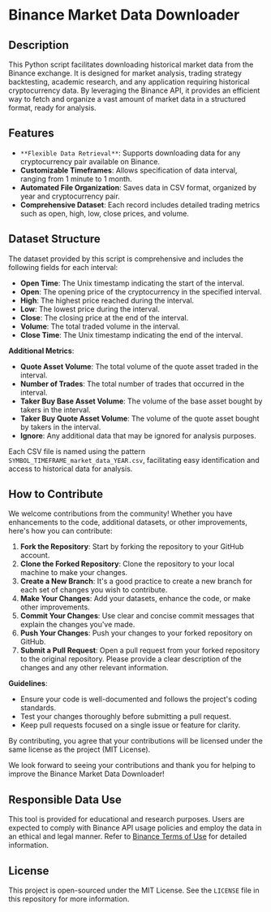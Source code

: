 # Binance Market Data Downloader

## Description

This Python script facilitates downloading historical market data from the Binance exchange. It is designed for market analysis, trading strategy backtesting, academic research, and any application requiring historical cryptocurrency data. By leveraging the Binance API, it provides an efficient way to fetch and organize a vast amount of market data in a structured format, ready for analysis.

## Features

- `**Flexible Data Retrieval**`: Supports downloading data for any cryptocurrency pair available on Binance.
- **Customizable Timeframes**: Allows specification of data interval, ranging from 1 minute to 1 month.
- **Automated File Organization**: Saves data in CSV format, organized by year and cryptocurrency pair.
- **Comprehensive Dataset**: Each record includes detailed trading metrics such as open, high, low, close prices, and volume.

## Dataset Structure

The dataset provided by this script is comprehensive and includes the following fields for each interval:

- **Open Time**: The Unix timestamp indicating the start of the interval.
- **Open**: The opening price of the cryptocurrency in the specified interval.
- **High**: The highest price reached during the interval.
- **Low**: The lowest price during the interval.
- **Close**: The closing price at the end of the interval.
- **Volume**: The total traded volume in the interval.
- **Close Time**: The Unix timestamp indicating the end of the interval.

**Additional Metrics**:
- **Quote Asset Volume**: The total volume of the quote asset traded in the interval.
- **Number of Trades**: The total number of trades that occurred in the interval.
- **Taker Buy Base Asset Volume**: The volume of the base asset bought by takers in the interval.
- **Taker Buy Quote Asset Volume**: The volume of the quote asset bought by takers in the interval.
- **Ignore**: Any additional data that may be ignored for analysis purposes.

Each CSV file is named using the pattern `SYMBOL_TIMEFRAME_market_data_YEAR.csv`, facilitating easy identification and access to historical data for analysis.

## How to Contribute

We welcome contributions from the community! Whether you have enhancements to the code, additional datasets, or other improvements, here's how you can contribute:

1. **Fork the Repository**: Start by forking the repository to your GitHub account.
2. **Clone the Forked Repository**: Clone the repository to your local machine to make your changes.
3. **Create a New Branch**: It's a good practice to create a new branch for each set of changes you wish to contribute.
4. **Make Your Changes**: Add your datasets, enhance the code, or make other improvements.
5. **Commit Your Changes**: Use clear and concise commit messages that explain the changes you've made.
6. **Push Your Changes**: Push your changes to your forked repository on GitHub.
7. **Submit a Pull Request**: Open a pull request from your forked repository to the original repository. Please provide a clear description of the changes and any other relevant information.

**Guidelines**:
- Ensure your code is well-documented and follows the project's coding standards.
- Test your changes thoroughly before submitting a pull request.
- Keep pull requests focused on a single issue or feature for clarity.

By contributing, you agree that your contributions will be licensed under the same license as the project (MIT License).

We look forward to seeing your contributions and thank you for helping to improve the Binance Market Data Downloader!

## Responsible Data Use

This tool is provided for educational and research purposes. Users are expected to comply with Binance API usage policies and employ the data in an ethical and legal manner. Refer to [Binance Terms of Use](https://www.binance.com/en/terms) for detailed information.

## License

This project is open-sourced under the MIT License. See the `LICENSE` file in this repository for more information.

